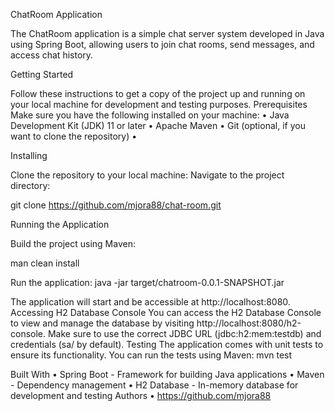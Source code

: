 ChatRoom Application

The ChatRoom application is a simple chat server system developed in Java using Spring Boot, allowing users to join chat rooms, send messages, and access chat history.

Getting Started

Follow these instructions to get a copy of the project up and running on your local machine for development and testing purposes.
Prerequisites
Make sure you have the following installed on your machine:
	•	Java Development Kit (JDK) 11 or later
	•	Apache Maven
	•	Git (optional, if you want to clone the repository)
	•	

Installing

Clone the repository to your local machine: 
Navigate to the project directory:
                
git clone https://github.com/mjora88/chat-room.git

Running the Application

Build the project using Maven:
		
man clean install
		
Run the application:
java -jar target/chatroom-0.0.1-SNAPSHOT.jar

The application will start and be accessible at http://localhost:8080.
Accessing H2 Database Console
You can access the H2 Database Console to view and manage the database by visiting http://localhost:8080/h2-console. Make sure to use the correct JDBC URL (jdbc:h2:mem:testdb) and credentials (sa/<password> by default).
Testing
The application comes with unit tests to ensure its functionality. You can run the tests using Maven:
mvn test

Built With
	•	Spring Boot - Framework for building Java applications
	•	Maven - Dependency management
	•	H2 Database - In-memory database for development and testing
Authors
	•	https://github.com/mjora88
